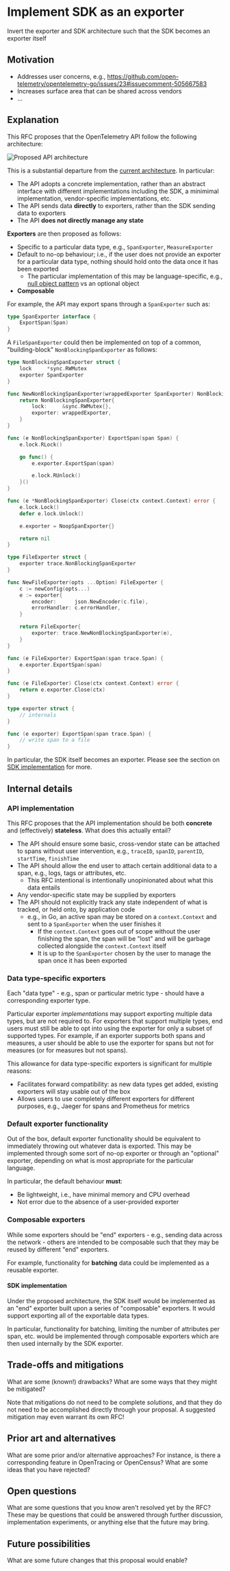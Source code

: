 # Implement SDK as an exporter

Invert the exporter and SDK architecture such that the SDK becomes an exporter itself

## Motivation

* Addresses user concerns, e.g., https://github.com/open-telemetry/opentelemetry-go/issues/23#issuecomment-505667583
* Increases surface area that can be shared across vendors
* ...

## Explanation

This RFC proposes that the OpenTelemetry API follow the following architecture:

![Proposed API architecture](./0000-api-architecture.png)

This is a substantial departure from the [current architecture](https://github.com/open-telemetry/opentelemetry-specification/blob/893a1dc621798cfc301f05bfb46cc0786332050a/specification/language-library-design.png). In particular:

* The API adopts a concrete implementation, rather than an abstract interface with different implementations including the SDK, a minimimal implementation, vendor-specific implementations, etc.
* The API sends data **directly** to exporters, rather than the SDK sending data to exporters
* The API **does not directly manage any state**

**Exporters** are then proposed as follows:

* Specific to a particular data type, e.g., `SpanExporter`, `MeasureExporter`
* Default to no-op behaviour; i.e., if the user does not provide an exporter for a particular data type, nothing should hold onto the data once it has been exported
  * The particular implementation of this may be language-specific, e.g., [null object pattern](https://en.wikipedia.org/wiki/Null_object_pattern) vs an optional object
* **Composable**

For example, the API may export spans through a `SpanExporter` such as:

```go
type SpanExporter interface {
	ExportSpan(Span)
}
```

A `FileSpanExporter` could then be implemented on top of a common, "building-block" `NonBlockingSpanExporter` as follows:

```go
type NonBlockingSpanExporter struct {
	lock     *sync.RWMutex
	exporter SpanExporter
}

func NewNonBlockingSpanExporter(wrappedExporter SpanExporter) NonBlockingSpanExporter {
	return NonBlockingSpanExporter{
		lock:     &sync.RWMutex{},
		exporter: wrappedExporter,
	}
}

func (e NonBlockingSpanExporter) ExportSpan(span Span) {
	e.lock.RLock()

	go func() {
		e.exporter.ExportSpan(span)

		e.lock.RUnlock()
	}()
}

func (e *NonBlockingSpanExporter) Close(ctx context.Context) error {
	e.lock.Lock()
	defer e.lock.Unlock()

	e.exporter = NoopSpanExporter{}

	return nil
}

type FileExporter struct {
	exporter trace.NonBlockingSpanExporter
}

func NewFileExporter(opts ...Option) FileExporter {
	c := newConfig(opts...)
	e := exporter{
		encoder:      json.NewEncoder(c.file),
		errorHandler: c.errorHandler,
	}

	return FileExporter{
		exporter: trace.NewNonBlockingSpanExporter(e),
	}
}

func (e FileExporter) ExportSpan(span trace.Span) {
	e.exporter.ExportSpan(span)
}

func (e FileExporter) Close(ctx context.Context) error {
	return e.exporter.Close(ctx)
}

type exporter struct {
	// internals
}

func (e exporter) ExportSpan(span trace.Span) {
	// write span to a file
}
```

In particular, the SDK itself becomes an exporter. Please see the section on [SDK implementation](#sdk-implementation) for more.

## Internal details

### API implementation

This RFC proposes that the API implementation should be both **concrete** and (effectively) **stateless**. What does this actually entail?

* The API should ensure some basic, cross-vendor state can be attached to spans without user intervention, e.g., `traceID`, `spanID`, `parentID`, `startTime`, `finishTime`
* The API should allow the end user to attach certain additional data to a span, e.g., logs, tags or attributes, etc.
  * This RFC intentional is intentionally unopinionated about what this data entails
* Any vendor-specific state may be supplied by exporters
* The API should not explicitly track any state independent of what is tracked, or held onto, by application code
  * e.g., in Go, an active span may be stored on a `context.Context` and sent to a `SpanExporter` when the user finishes it
    * If the `context.Context` goes out of scope without the user finishing the span, the span will be "lost" and will be garbage collected alongside the `context.Context` itself
    * It is up to the `SpanExporter` chosen by the user to manage the span once it has been exported

### Data type-specific exporters

Each "data type" - e.g., span or particular metric type - should have a corresponding exporter type.

Particular exporter _implementations_ may support exporting multiple data types, but are not required to. For exporters that support multiple types, end users must still be able to opt into using the exporter for only a subset of supported types. For example, if an exporter supports both spans and measures, a user should be able to use the exporter for spans but not for measures (or for measures but not spans).

This allowance for data type-specific exporters is significant for multiple reasons:

* Facilitates forward compatibility: as new data types get added, existing exporters will stay usable out of the box
* Allows users to use completely different exporters for different purposes, e.g., Jaeger for spans and Prometheus for metrics

### Default exporter functionality

Out of the box, default exporter functionality should be equivalent to immediately throwing out whatever data is exported. This may be implemented through some sort of no-op exporter or through an "optional" exporter, depending on what is most appropriate for the particular language.

In particular, the default behaviour **must**:

* Be lightweight, i.e., have minimal memory and CPU overhead
* Not error due to the absence of a user-provided exporter

### Composable exporters

While some exporters should be "end" exporters - e.g., sending data across the network - others are intended to be composable such that they may be reused by different "end" exporters.

For example, functionality for **batching** data could be implemented as a reusable exporter.

#### SDK implementation

Under the proposed architecture, the SDK itself would be implemented as an "end" exporter built upon a series of "composable" exporters. It would support exporting all of the exportable data types.

In particular, functionality for batching, limiting the number of attributes per span, etc. would be implemented through composable exporters which are then used internally by the SDK exporter.

## Trade-offs and mitigations

What are some (known!) drawbacks? What are some ways that they might be mitigated?

Note that mitigations do not need to be complete *solutions*, and that they do not need to be accomplished directly through your proposal. A suggested mitigation may even warrant its own RFC!

## Prior art and alternatives

What are some prior and/or alternative approaches? For instance, is there a corresponding feature in OpenTracing or OpenCensus? What are some ideas that you have rejected?

## Open questions

What are some questions that you know aren't resolved yet by the RFC? These may be questions that could be answered through further discussion, implementation experiments, or anything else that the future may bring.

## Future possibilities

What are some future changes that this proposal would enable?

